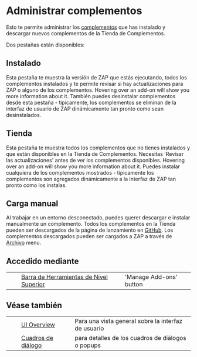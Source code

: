 # Administrar complementos #

Esto te permite administrar los [complementos][] que has instalado y descargar nuevos complementos de la Tienda de Complementos.

Dos pestañas están disponibles:

## Instalado ##

Esta pestaña te muestra la versión de ZAP que estás ejecutando, todos los complementos instalados y te permite revisar si hay actualizaciones para ZAP o alguno de los complementos.
Hovering over an add-on will show you more information about it.
También puedes desinstalar complementos desde esta pestaña - típicamente, los complementos se eliminan de la interfaz de usuario de ZAP dinámicamente tan pronto como sean desinstalados.

## Tienda ##

Esta pestaña te muestra todos los complementos que no tienes instalados y que están disponibles en la Tienda de Complementos.
Necesitas 'Revisar las actualizaciones' antes de ver los complementos disponibles.
Hovering over an add-on will show you more information about it.
Puedes instalar cualquiera de los complementos mostrados - típicamente los complementos son agregados dinámicamente a la interfaz de ZAP tan pronto como los instalas.

## Carga manual ##

Al trabajar en un entorno desconectado, puedes querer descargar e instalar manualmente un complemento.
Todos los complementos en la Tienda pueden ser descargados de la página de lanzamiento en [GitHub][]. Los complementos descargados pueden ser cargados a ZAP a través de [Archivo][] menu.

## Accedido mediante ##

<table> 
 <tbody>
  <tr>
   <td>&nbsp;&nbsp;&nbsp;&nbsp;</td>
   <td> <a href="HelpUiTltoolbar" rel="nofollow">Barra de Herramientas de Nivel Superior</a></td>
   <td>'Manage Add-ons' button</td>
  </tr> 
 </tbody>
</table>

## Véase también ##

<table> 
 <tbody>
  <tr>
   <td>&nbsp;&nbsp;&nbsp;&nbsp;</td>
   <td> <a href="HelpUiOverview" rel="nofollow">UI Overview</a></td>
   <td>Para una vista general sobre la interfaz de usuario</td>
  </tr> 
  <tr>
   <td>&nbsp;&nbsp;&nbsp;&nbsp;</td>
   <td> <a href="HelpUiDialogsDialogs" rel="nofollow">Cuadros de di&aacute;logo</a></td>
   <td>para detalles de los cuadros de di&aacute;logos o popups </td>
  </tr> 
 </tbody>
</table>


[complementos]: HelpStartConceptsAddons
[GitHub]: https://github.com/zaproxy/zap-extensions/releases
[Archivo]: HelpUiTlmenuFile